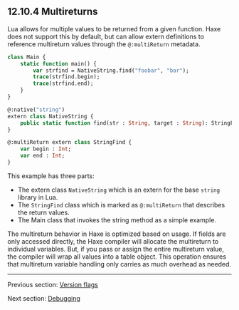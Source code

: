 ## 12.10.4 Multireturns

Lua allows for multiple values to be returned from a given function.  Haxe
does not support this by default, but can allow extern definitions to reference
multireturn values through the `@:multiReturn` metadata.

```haxe
class Main {
    static function main() {
        var strfind = NativeString.find("foobar", "bar");
        trace(strfind.begin);
        trace(strfind.end);
    }
}

@:native("string")
extern class NativeString {
	public static function find(str : String, target : String): StringFind;
}

@:multiReturn extern class StringFind {
	var begin : Int;
	var end : Int;
}
```

This example has three parts:

* The extern class `NativeString` which is an extern for the base `string` library in Lua.
* The `StringFind` class which is marked as `@:multiReturn` that describes the return values.
* The Main class that invokes the string method as a simple example.

The multireturn behavior in Haxe is optimized based on usage.  If fields are
only accessed directly, the Haxe compiler will allocate the multireturn to
individual variables.  But, if you pass or assign the entire multireturn value,
the compiler will wrap all values into a table object.  This operation ensures
that multireturn variable handling only carries as much overhead as needed.

---

Previous section: [Version flags](target-lua-flags.md)

Next section: [Debugging](debugging.md)